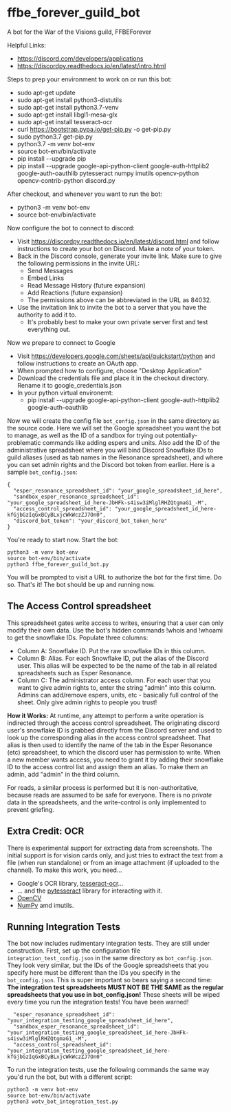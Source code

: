 # ffbe_forever_guild_bot
A bot for the War of the Visions guild, FFBEForever

Helpful Links:
* https://discord.com/developers/applications
* https://discordpy.readthedocs.io/en/latest/intro.html

Steps to prep your environment to work on or run this bot:
* sudo apt-get update
* sudo apt-get install python3-distutils
* sudo apt-get install python3.7-venv
* sudo apt-get install libgl1-mesa-glx
* sudo apt-get install tesseract-ocr
* curl https://bootstrap.pypa.io/get-pip.py -o get-pip.py
* sudo python3.7 get-pip.py
* python3.7 -m venv bot-env
* source bot-env/bin/activate
* pip install --upgrade pip
* pip install --upgrade google-api-python-client google-auth-httplib2 google-auth-oauthlib pytesseract numpy imutils opencv-python opencv-contrib-python discord.py

After checkout, and whenever you want to run the bot:
* python3 -m venv bot-env
* source bot-env/bin/activate

Now configure the bot to connect to discord:
* Visit https://discordpy.readthedocs.io/en/latest/discord.html and follow instructions to create your bot on Discord. Make a note of your token.
* Back in the Discord console, generate your invite link. Make sure to give the following permissions in the invite URL:
  * Send Messages
  * Embed Links
  * Read Message History (future expansion)
  * Add Reactions (future expansion)
  * The permissions above can be abbreviated in the URL as 84032.
* Use the invitation link to invite the bot to a server that you have the authority to add it to.
  * It's probably best to make your own private server first and test everything out.

Now we prepare to connect to Google
* Visit https://developers.google.com/sheets/api/quickstart/python and follow instructions to create an OAuth app.
* When prompted how to configure, choose "Desktop Application"
* Download the credentials file and place it in the checkout directory. Rename it to google_credentials.json
* In your python virtual environemt:
  * pip install --upgrade google-api-python-client google-auth-httplib2 google-auth-oauthlib

Now we will create the config file ```bot_config.json``` in the same directory as the source code. Here we will set the Google spreadsheet you want the bot to manage, as well as the ID of a sandbox for trying out potentially-problematic commands like adding espers and units. Also add the ID of the administrative spreadsheet where you will bind Discord Snowflake IDs to guild aliases (used as tab names in the Resonance spreadsheet), and where you can set admin rights and the Discord bot token from earlier. Here is a sample ```bot_config.json```:
```
{
  "esper_resonance_spreadsheet_id": "your_google_spreadsheet_id_here",
  "sandbox_esper_resonance_spreadsheet_id": "your_google_spreadsheet_id_here-JbHFk-s4isw3iMlglRHZQtgmaG1_-M",
  "access_control_spreadsheet_id": "your_google_spreadsheet_id_here-kfGjbGzIqGxBCyBLxjcWkWczZJ7On0",
  "discord_bot_token": "your_discord_bot_token_here"
}
```

You're ready to start now. Start the bot:
```
python3 -m venv bot-env
source bot-env/bin/activate
python3 ffbe_forever_guild_bot.py
```
You will be prompted to visit a URL to authorize the bot for the first time. Do so. That's it! The bot should be up and running now.


## The Access Control spreadsheet

This spreadsheet gates write access to writes, ensuring that a user can only modify their own data. Use the bot's hidden commands !whois <username> and !whoami to get the snowflake IDs. Populate three columns:
* Column A: Snowflake ID. Put the raw snowflake IDs in this column.
* Column B: Alias. For each Snowflake ID, put the alias of the Discord user. This alias will be expected to be the name of the tab in all related spreadsheets such as Esper Resonance.
* Column C: The administrator access column. For each user that you want to give admin rights to, enter the string "admin" into this column. Admins can add/remove espers, units, etc - basically full control of the sheet. Only give admin rights to people you trust!

**How it Works:**
At runtime, any attempt to perform a write operation is indirected through the access control spreadsheet. The originating discord user's snowflake ID is grabbed directly from the Discord server and used to look up the corresponding alias in the access control spreadsheet. That alias is then used to identify the name of the tab in the Esper Resonance (etc) spreadsheet, to which the discord user has permission to write. When a new member wants access, you need to grant it by adding their snowflake ID to the access control list and assign them an alias. To make them an admin, add "admin" in the third column.

For reads, a similar process is performed but it is non-authoritative, because reads are assumed to be safe for everyone. There is no *private* data in the spreadsheets, and the write-control is only implemented to prevent griefing.


## Extra Credit: OCR
There is experimental support for extracting data from screenshots. The initial support is for vision cards only, and just tries to extract the text from a file (when run standalone)
or from an image attachment (if uploaded to the channel). To make this work, you need...
* Google's OCR library, [tesseract-ocr](https://github.com/tesseract-ocr/tesseract)...
* ... and the [pytesseract](https://pypi.org/project/pytesseract/) library for interacting with it.
* [OpenCV](https://pypi.org/project/opencv-python/)
* [NumPy](https://numpy.org/) amd imutils.


## Running Integration Tests
The bot now includes rudimentary integration tests. They are still under construction.
First, set up the configuration file ```integration_test_config.json``` in the same directory as ```bot_config.json```. They look very similar, but the IDs of the Google spreadsheets that you specify here must be 
different than the IDs you specify in the ```bot_config.json```. This is super important so bears saying a second time: **The integration test spreadsheets MUST NOT BE THE SAME as the regular spreadsheets that you use in bot_config.json!** These sheets will be wiped every time you run the integration tests! You have been warned!
```
  "esper_resonance_spreadsheet_id": "your_integration_testing_google_spreadsheet_id_here",
  "sandbox_esper_resonance_spreadsheet_id": "your_integration_testing_google_spreadsheet_id_here-JbHFk-s4isw3iMlglRHZQtgmaG1_-M",
  "access_control_spreadsheet_id": "your_integration_testing_google_spreadsheet_id_here-kfGjbGzIqGxBCyBLxjcWkWczZJ7On0"
```

To run the integration tests, use the following commands the same way you'd run the bot, but with a different script:
```
python3 -m venv bot-env
source bot-env/bin/activate
python3 wotv_bot_integration_test.py
```